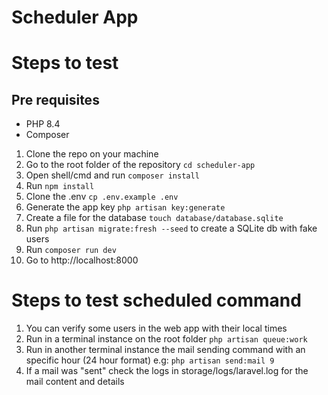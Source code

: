 # Scheduler App

# Steps to test

## Pre requisites
- PHP 8.4
- Composer

1. Clone the repo on your machine
2. Go to the root folder of the repository `cd scheduler-app`
3. Open shell/cmd and run `composer install`
4. Run `npm install`
5. Clone the .env `cp .env.example .env`
6. Generate the app key `php artisan key:generate`
7. Create a file for the database `touch database/database.sqlite`
8. Run `php artisan migrate:fresh --seed` to create a SQLite db with fake users
9. Run `composer run dev`
10. Go to http://localhost:8000

# Steps to test scheduled command

1. You can verify some users in the web app with their local times
2. Run in a terminal instance on the root folder `php artisan queue:work`
3. Run in another terminal instance the mail sending command with an specific hour (24 hour format) e.g: `php artisan send:mail 9`
4. If a mail was "sent" check the logs in storage/logs/laravel.log for the mail content and details
